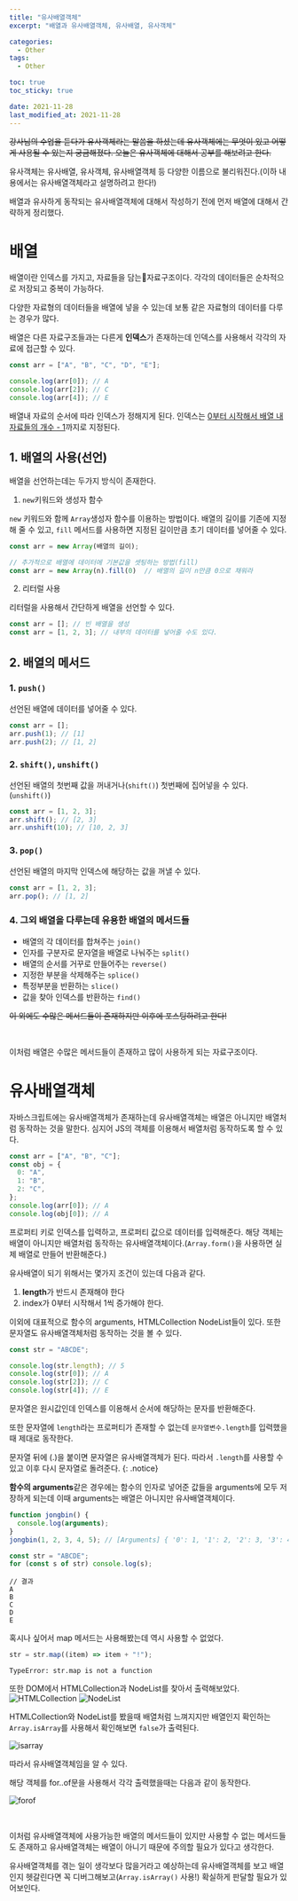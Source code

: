 ```yaml
---
title: "유사배열객체"
excerpt: "배열과 유사배열객체, 유사배열, 유사객체"

categories:
  - Other
tags:
  - Other

toc: true
toc_sticky: true

date: 2021-11-28
last_modified_at: 2021-11-28
---
```


~~강사님의 수업을 듣다가 유사객체라는 말씀을 하셨는데 유사객체에는 무엇이 있고 어떻게 사용될 수 있는지 궁금해졌다. 오늘은 유사객체에 대해서 공부를 해보려고 한다.~~

유사객체는 유사배열, 유사객체, 유사배열객체 등 다양한 이름으로 불리워진다.(이하 내용에서는 유사배열객체라고 설명하려고 한다!)

배열과 유사하게 동작되는 유사배열객체에 대해서 작성하기 전에 먼저 배열에 대해서 간략하게 정리했다.

# 배열

배열이란 인덱스를 가지고, 자료들을 담는자료구조이다. 각각의 데이터들은 순차적으로 저장되고 중복이 가능하다.

다양한 자료형의 데이터들을 배열에 넣을 수 있는데 보통 같은 자료형의 데이터를 다루는 경우가 많다.

배열은 다른 자료구조들과는 다른게 **인덱스**가 존재하는데 인덱스를 사용해서 각각의 자료에 접근할 수 있다.

```js
const arr = ["A", "B", "C", "D", "E"];

console.log(arr[0]); // A
console.log(arr[2]); // C
console.log(arr[4]); // E
```

배열내 자료의 순서에 따라 인덱스가 정해지게 된다. 인덱스는 <u>0부터 시작해서 배열 내 자료들의 개수 - 1</u>까지로 지정된다.

## 1. 배열의 사용(선언)

배열을 선언하는데는 두가지 방식이 존재한다.

1. `new`키워드와 생성자 함수

`new` 키워드와 함께 `Array`생성자 함수를 이용하는 방법이다. 배열의 길이를 기존에 지정해 줄 수 있고, `fill` 메서드를 사용하면 지정된 길이만큼 초기 데이터를 넣어줄 수 있다.

```js
const arr = new Array(배열의 길이);

// 추가적으로 배열에 데이터에 기본값을 셋팅하는 방법(fill)
const arr = new Array(n).fill(0)  // 배열의 길이 n만큼 0으로 채워라
```

2. 리터럴 사용

리터럴을 사용해서 간단하게 배열을 선언할 수 있다.

```js
const arr = []; // 빈 배열을 생성
const arr = [1, 2, 3]; // 내부의 데이터를 넣어줄 수도 있다.
```

## 2. 배열의 메서드

### 1. `push()`

선언된 배열에 데이터를 넣어줄 수 있다.

```js
const arr = [];
arr.push(1); // [1]
arr.push(2); // [1, 2]
```

### 2. `shift()`, `unshift()`

선언된 배열의 첫번째 값을 꺼내거나(`shift()`) 첫번째에 집어넣을 수 있다.(`unshift()`)

```js
const arr = [1, 2, 3];
arr.shift(); // [2, 3]
arr.unshift(10); // [10, 2, 3]
```

### 3. `pop()`

선언된 배열의 마지막 인덱스에 해당하는 값을 꺼낼 수 있다.

```js
const arr = [1, 2, 3];
arr.pop(); // [1, 2]
```

### 4. 그외 배열을 다루는데 유용한 배열의 메서드들

- 배열의 각 데이터를 합쳐주는 `join()`
- 인자를 구분자로 문자열을 배열로 나눠주는 `split()`
- 배열의 순서를 거꾸로 만들어주는 `reverse()`
- 지정한 부분을 삭제해주는 `splice()`
- 특정부분을 반환하는 `slice()`
- 값을 찾아 인덱스를 반환하는 `find()`

~~이 외에도 수많은 메서드들이 존재하지만 이후에 포스팅하려고 한다!~~

<br>

이처럼 배열은 수많은 메서드들이 존재하고 많이 사용하게 되는 자료구조이다.

# 유사배열객체

자바스크립트에는 유사배열객체가 존재하는데 유사배열객체는 배열은 아니지만 배열처럼 동작하는 것을 말한다. 심지어 JS의 객체를 이용해서 배열처럼 동작하도록 할 수 있다.

```js
const arr = ["A", "B", "C"];
const obj = {
  0: "A",
  1: "B",
  2: "C",
};
console.log(arr[0]); // A
console.log(obj[0]); // A
```

프로퍼티 키로 인덱스를 입력하고, 프로퍼티 값으로 데이터를 입력해준다. 해당 객체는 배열이 아니지만 배열처럼 동작하는 유사배열객체이다.(`Array.form()`을 사용하면 실제 배열로 만들어 반환해준다.)

유사배열이 되기 위해서는 몇가지 조건이 있는데 다음과 같다.

1. **length**가 반드시 존재해야 한다
2. index가 0부터 시작해서 1씩 증가해야 한다.

이외에 대표적으로 함수의 arguments, HTMLCollection NodeList들이 있다. 또한 문자열도 유사배열객체처럼 동작하는 것을 볼 수 있다.

```js
const str = "ABCDE";

console.log(str.length); // 5
console.log(str[0]); // A
console.log(str[2]); // C
console.log(str[4]); // E
```

문자열은 원시값인데 인덱스를 이용해서 순서에 해당하는 문자를 반환해준다.

또한 문자열에 `length`라는 프로퍼티가 존재할 수 없는데 `문자열변수.length`를 입력했을때 제대로 동작한다.

문자열 뒤에 (.)을 붙이면 문자열은 유사배열객체가 된다. 따라서 `.length`를 사용할 수 있고 이후 다시 문자열로 돌려준다.
{: .notice}

**함수의 arguments**같은 경우에는 함수의 인자로 넣어준 값들을 arguments에 모두 저장하게 되는데 이때 arguments는 배열은 아니지만 유사배열객체이다.

```js
function jongbin() {
  console.log(arguments);
}
jongbin(1, 2, 3, 4, 5); // [Arguments] { '0': 1, '1': 2, '2': 3, '3': 4, '4': 5 }
```

```js
const str = "ABCDE";
for (const s of str) console.log(s);
```

```
// 결과
A
B
C
D
E
```

혹시나 싶어서 map 메서드는 사용해봤는데 역시 사용할 수 없었다.

```js
str = str.map((item) => item + "!");
```

```
TypeError: str.map is not a function
```

또한 DOM에서 HTMLCollection과 NodeList를 찾아서 출력해보았다.
![HTMLCollection](../../imgs/HTMLCollection.png)
![NodeList](../../imgs/HTMLCollection.png)

HTMLCollection와 NodeList를 봤을때 배열처럼 느껴지지만 배열인지 확인하는 `Array.isArray`를 사용해서 확인해보면 `false`가 출력된다.

![isarray](../../imgs/isarray.png)

따라서 유사배열객체임을 알 수 있다.

해당 객체를 for..of문을 사용해서 각각 출력했을때는 다음과 같이 동작한다.

![forof](../../imgs/forof.png)

<br>

이처럼 유사배열객체에 사용가능한 배열의 메서드들이 있지만 사용할 수 없는 메서드들도 존재하고 유사배열객체는 배열이 아니기 때문에 주의할 필요가 있다고 생각한다.

유사배열객체를 겪는 일이 생각보다 많을거라고 예상하는데 유사배열객체를 보고 배열인지 헷갈린다면 꼭 디버그해보고(`Array.isArray()` 사용!) 확실하게 판달할 필요가 있어보인다.

